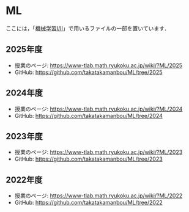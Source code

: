 # ML

ここには，「[機械学習I/II](https://www-tlab.math.ryukoku.ac.jp/wiki/?ML)」で用いるファイルの一部を置いています．

## 2025年度

- 授業のページ: https://www-tlab.math.ryukoku.ac.jp/wiki/?ML/2025
- GitHub: https://github.com/takatakamanbou/ML/tree/2025

## 2024年度

- 授業のページ: https://www-tlab.math.ryukoku.ac.jp/wiki/?ML/2024
- GitHub: https://github.com/takatakamanbou/ML/tree/2024

## 2023年度

- 授業のページ: https://www-tlab.math.ryukoku.ac.jp/wiki/?ML/2023
- GitHub: https://github.com/takatakamanbou/ML/tree/2023

## 2022年度

- 授業のページ: https://www-tlab.math.ryukoku.ac.jp/wiki/?ML/2022
- GitHub: https://github.com/takatakamanbou/ML/tree/2022
